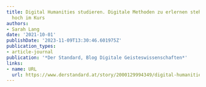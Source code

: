```yaml
---
title: Digital Humanities studieren. Digitale Methoden zu erlernen steht für Studierende
  hoch im Kurs
authors:
- Sarah Lang
date: '2021-10-01'
publishDate: '2023-11-09T13:30:46.601975Z'
publication_types:
- article-journal
publication: '*Der Standard, Blog Digitale Geisteswissenschaften*'
links:
- name: URL
  url: https://www.derstandard.at/story/2000129994349/digital-humanities-studieren
---
```

